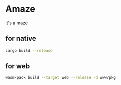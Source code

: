 # Amaze

it's a maze

## for native

```sh
cargo build --release
```

## for web

```sh
wasm-pack build --target web --release -d www/pkg
```
